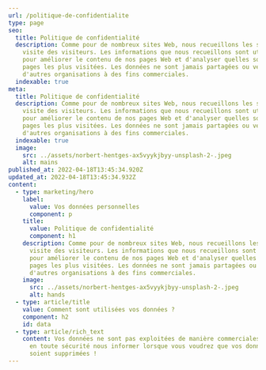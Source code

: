 ```yaml
---
url: /politique-de-confidentialite
type: page
seo:
  title: Politique de confidentialité
  description: Comme pour de nombreux sites Web, nous recueillons les sessions de
    visite des visiteurs. Les informations que nous recueillons sont utilisées
    pour améliorer le contenu de nos pages Web et d'analyser quelles sont les
    pages les plus visitées. Les données ne sont jamais partagées ou vendues à
    d'autres organisations à des fins commerciales.
  indexable: true
meta:
  title: Politique de confidentialité
  description: Comme pour de nombreux sites Web, nous recueillons les sessions de
    visite des visiteurs. Les informations que nous recueillons sont utilisées
    pour améliorer le contenu de nos pages Web et d'analyser quelles sont les
    pages les plus visitées. Les données ne sont jamais partagées ou vendues à
    d'autres organisations à des fins commerciales.
  indexable: true
  image:
    src: ../assets/norbert-hentges-ax5vyykjbyy-unsplash-2-.jpeg
    alt: mains
published_at: 2022-04-18T13:45:34.920Z
updated_at: 2022-04-18T13:45:34.932Z
content:
  - type: marketing/hero
    label:
      value: Vos données personnelles
      component: p
    title:
      value: Politique de confidentialité
      component: h1
    description: Comme pour de nombreux sites Web, nous recueillons les sessions de
      visite des visiteurs. Les informations que nous recueillons sont utilisées
      pour améliorer le contenu de nos pages Web et d'analyser quelles sont les
      pages les plus visitées. Les données ne sont jamais partagées ou vendues à
      d'autres organisations à des fins commerciales.
    image:
      src: ../assets/norbert-hentges-ax5vyykjbyy-unsplash-2-.jpeg
      alt: hands
  - type: article/title
    value: Comment sont utilisées vos données ?
    component: h2
    id: data
  - type: article/rich_text
    content: Vos données ne sont pas exploitées de manière commerciales. Vous pouvez
      en toute sécurité nous informer lorsque vous voudrez que vos données
      soient supprimées !
---
```

